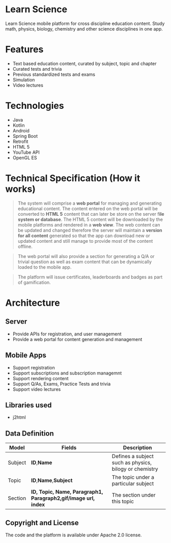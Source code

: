 # Learn Science
Learn Science mobile platform for cross discipline education content. Study math, physics, biology, chemistry and other science disciplines in one app.

# Features
- Text based education content, curated by subject, topic and chapter
- Curated tests and trivia
- Previous standardized tests and exams
- Simulation
- Video lectures

# Technologies
- Java
- Kotlin
- Android
- Spring Boot
- Retrofit
- HTML 5
- YouTube API
- OpenGL ES

# Technical Specification (How it works)
 > The system will comprise a **web portal** for managing and generating educational content. The content entered on the 
 > web portal will be converted to **HTML 5** content that can later
> be store on the server f**ile system or database**. The HTML 5 content will be downloaded by the mobile platforms and rendered in a **web view**. 
 > The web content can be updated and changed therefore the server will
 > maintain a **version for all content** generated so that the app can download new or updated content and still manage to provide most of the content
 > offline.
 
> The web portal will also provide a section for generating a Q/A or trivial question as well as exam content that can be dynamically loaded to the mobile app.

> The platform will issue certificates, leaderboards and badges as part of gamification.

# Architecture
## Server
- Provide APIs for registration, and user management
- Provide a web portal for content generation and management

## Mobile Apps
- Support registration
- Support subscriptions and subscription managemnt
- Support rendering content 
- Support Q/As, Exams, Practice Tests and trivia
- Support video lectures

## Libraries used
- j2html

## Data Definition

| Model   | Fields                                                       | Description                                            |
|---------|--------------------------------------------------------------|--------------------------------------------------------|
| Subject | **ID**,**Name**                                              | Defines a subject such as physics, bilogy or chemistry |
| Topic   | **ID**,**Name**,**Subject**                                  | The topic under a particular subject                   |
| Section | **ID, Topic, Name, Paragraph1, Paragraph2,gif/image url, index** | The section under this topic                           |


## Copyright and License
The code and the platform is available under Apache 2.0 license.
 


